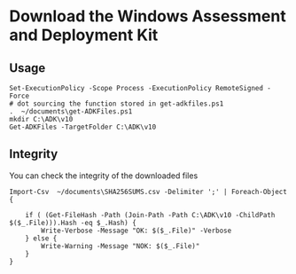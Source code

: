 Download the Windows Assessment and Deployment Kit
==================================================

Usage
-----

```
Set-ExecutionPolicy -Scope Process -ExecutionPolicy RemoteSigned -Force
# dot sourcing the function stored in get-adkfiles.ps1
.  ~/documents\get-ADKFiles.ps1
mkdir C:\ADK\v10
Get-ADKFiles -TargetFolder C:\ADK\v10
```

Integrity
---------

You can check the integrity of the downloaded files

```
Import-Csv  ~/documents\SHA256SUMS.csv -Delimiter ';' | Foreach-Object {

    if ( (Get-FileHash -Path (Join-Path -Path C:\ADK\v10 -ChildPath $($_.File))).Hash -eq $_.Hash) {
        Write-Verbose -Message "OK: $($_.File)" -Verbose
    } else {
        Write-Warning -Message "NOK: $($_.File)"
    }
}
```
